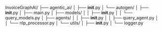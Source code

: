 InvoiceGraphAI/
├── agentic_ai/
│   ├── __init__.py
│   └── autogen/
│       ├── __init__.py
│       ├── main.py
│       ├── models/
│       │   ├── __init__.py
│       │   └── query_models.py
│       ├── agents/
│       │   ├── __init__.py
│       │   ├── query_agent.py
│       │   └── nlp_processor.py
│       └── utils/
│           ├── __init__.py
│           └── logger.py